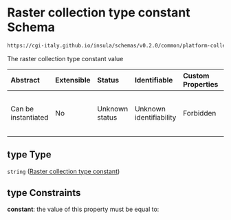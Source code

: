 # Raster collection type constant Schema

```txt
https://cgi-italy.github.io/insula/schemas/v0.2.0/common/platform-collection.schema.json#/$defs/platformRasterCollectionTypeObject/properties/type
```

The raster collection type constant value

| Abstract            | Extensible | Status         | Identifiable            | Custom Properties | Additional Properties | Access Restrictions | Defined In                                                                                                 |
| :------------------ | :--------- | :------------- | :---------------------- | :---------------- | :-------------------- | :------------------ | :--------------------------------------------------------------------------------------------------------- |
| Can be instantiated | No         | Unknown status | Unknown identifiability | Forbidden         | Allowed               | none                | [platform-collection.schema.json\*](schemas/common/platform-collection.schema.json"open original schema") |

## type Type

`string` ([Raster collection type constant](platform-collection-defs-raster-collection-tag-properties-raster-collection-type-constant.md))

## type Constraints

**constant**: the value of this property must be equal to:

```json"raster"
```
